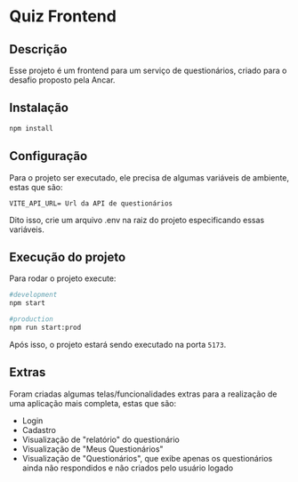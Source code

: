 # Quiz Frontend

## Descrição

Esse projeto é um frontend para um serviço de questionários, criado para o desafio proposto pela Ancar.

## Instalação

```bash
npm install
```

## Configuração

Para o projeto ser executado, ele precisa de algumas variáveis de ambiente, estas que são:

```.env
VITE_API_URL= Url da API de questionários
```

Dito isso, crie um arquivo .env na raiz do projeto especificando essas variáveis.

## Execução do projeto

Para rodar o projeto execute:

```bash
#development
npm start

#production
npm run start:prod
```

Após isso, o projeto estará sendo executado na porta `5173`.

## Extras

Foram criadas algumas telas/funcionalidades extras para a realização de uma aplicação mais completa, estas que são:

* Login
* Cadastro
* Visualização de "relatório" do questionário
* Visualização de "Meus Questionários"
* Visualização de "Questionários", que exibe apenas os questionários ainda não respondidos e não criados pelo usuário logado
